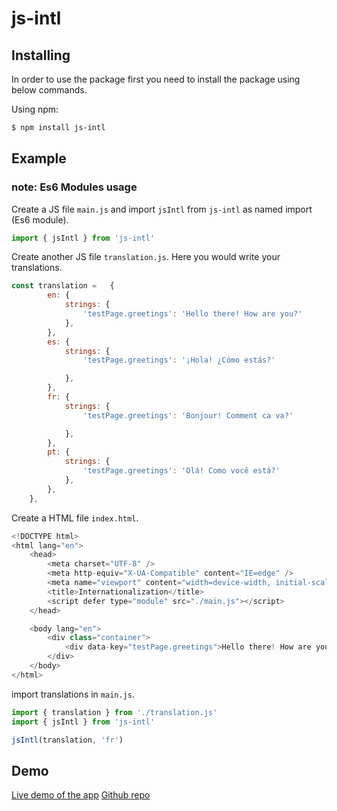 # js-intl

## Installing

In order to use the package first you need to install the package using below commands.

Using npm:

```bash
$ npm install js-intl
```

## Example

### note: Es6 Modules usage

Create a JS file `main.js` and import `jsIntl` from `js-intl` as named import (Es6 module).

```js
import { jsIntl } from 'js-intl'
```

Create another JS file `translation.js`. Here you would write your translations.

```js
const translation =   {
        en: {
            strings: {
                'testPage.greetings': 'Hello there! How are you?'
            },
        },
        es: {
            strings: {
                'testPage.greetings': '¡Hola! ¿Cómo estás?'

            },
        },
        fr: {
            strings: {
                'testPage.greetings': 'Bonjour! Comment ca va?'

            },
        },
        pt: {
            strings: {
                'testPage.greetings': 'Olá! Como você está?'
            },
        },
    },
```

Create a HTML file `index.html`.

```js
<!DOCTYPE html>
<html lang="en">
    <head>
        <meta charset="UTF-8" />
        <meta http-equiv="X-UA-Compatible" content="IE=edge" />
        <meta name="viewport" content="width=device-width, initial-scale=1.0" />
        <title>Internationalization</title>
        <script defer type="module" src="./main.js"></script>
    </head>

    <body lang="en">
        <div class="container">
            <div data-key="testPage.greetings">Hello there! How are you</div>
        </div>
    </body>
</html>

```

import translations in `main.js`.

```js
import { translation } from './translation.js'
import { jsIntl } from 'js-intl'

jsIntl(translation, 'fr')
```

## Demo

[Live demo of the app](https://stoic-bhabha-f10f33.netlify.app/)
[Github repo](https://github.com/nirmalkar/test-js-intl)
